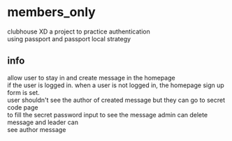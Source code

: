 # members_only

clubhouse XD a project to practice authentication </br>
using passport and passport local strategy </br>

## info

allow user to stay in and create message in the homepage </br>
if the user is logged in. when a user is not logged in, the homepage sign up form is set. </br>
user shouldn't see the author of created message but they can go to secret code page </br>
to fill the secret password input to see the message admin can delete message and leader can </br> see author message

